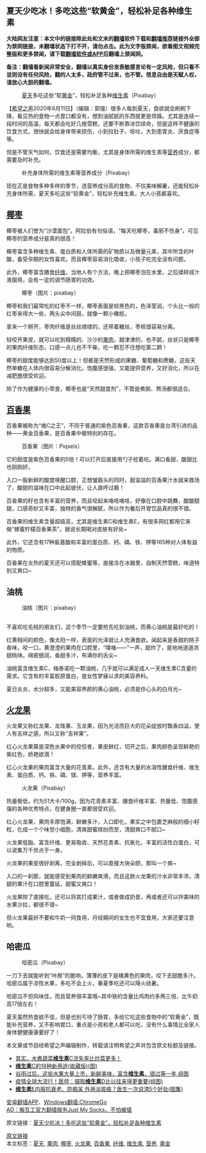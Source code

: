  <h2>夏天少吃冰！多吃这些“软黄金”，轻松补足各种维生素</h2> <p class="notice"><b>大陆网友注意：本文中的链接除此处和文末的<a href="https://github.com/bannedbook/fanqiang" >翻墙</a>软件下载和<a href="https://github.com/killgcd/justmysocks/blob/master/README.md">翻墙推荐</a>链接外全部为禁网链接，未翻墙状态下打不开，请勿点击。此为文字版禁闻，欲看图文视频完整版和更多禁闻，请下载<a href="https://github.com/bannedbook/fanqiang">翻墙软件或APP</a>后翻墙上禁闻网。</p><p>备注：翻墙看新闻非常安全，翻墙以真实身份发表敏感言论有一定风险，但只看不说则没有任何风险，翻的人太多，政府管不过来，也不管。信息自由是天赋人权，请放心大胆的翻墙。</b></p>  <div class="entry"> <figure><figcaption><a href="https://www.bannedbook.org/bnews/tag/%e5%a4%8f%e5%a4%a9/" class="st_tag internal_tag" rel="tag" title="标签 夏天 下的日志">夏天</a>多吃这些“软<a href="https://www.bannedbook.org/bnews/tag/%e9%bb%84%e9%87%91/" class="st_tag internal_tag" rel="tag" title="标签 黄金 下的日志">黄金</a>”，轻松补足各种<a href="https://www.bannedbook.org/bnews/tag/%E7%BB%B4%E7%94%9F%E7%B4%A0/" class="st_tag internal_tag" rel="tag" title="标签 维生素 下的日志">维生素</a>（Pixabay）</figcaption></figure> <p>【<span class='wp_keywordlink_affiliate'><a href="https://www.soundofhope.org" title="希望之声" target="_blank">希望之声</a></span>2020年6月11日】（编辑：郭强）很多人每到夏天，食欲就会刷刷下降，看见热的食物一点胃口都没有，想到油腻腻的东西就更是烦躁。尤其是连续一段时间的高温，每天都会吃好几根雪糕，还要不断靠冰饮续命，但是这样不健康的饮食方式，很快就会给身体带来损伤，小到拉肚子、呕吐，大到患胃炎、厌食症等等。</p> <p>但是不管天气如何，饮食还是需要均衡，尤其是身体所需的维生素等<a href="https://www.bannedbook.org/bnews/tag/%E8%90%A5%E5%85%BB/" class="st_tag internal_tag" rel="tag" title="标签 营养 下的日志">营养</a>成分，都需要及时补充。</p> <figure><figcaption>补充身体所需的维生素等营养成分（Pixabay）</figcaption></figure> <p>现在正是食物多种多样的季节，选营养成分高的食物，不仅美味解暑，还能轻松补充身体所需，夏天多吃这些“软黄金”，轻松补充维生素，大人小孩都喜欢。</p> <h2><a href="https://www.bannedbook.org/bnews/tag/%E6%A4%B0%E6%9E%A3/" class="st_tag internal_tag" rel="tag" title="标签 椰枣 下的日志">椰枣</a></h2> <p>椰枣被人们誉为“沙漠面包”。阿拉伯有句俗语，“每天吃椰枣，毒邪不伤身”，可见椰枣的营养成分是真的很高！</p> <p>椰枣富含多种维生素、蛋白质和人体所需的矿物质以及微量元素，其中所含的叶酸，备受孕期的女性喜欢。而且椰枣容易消化吸收，小孩子吃完全没有问题。</p> <p>此外，椰枣富含膳食<a href="https://www.bannedbook.org/bnews/tag/%E7%BA%A4%E7%BB%B4/" class="st_tag internal_tag" rel="tag" title="标签 纤维 下的日志">纤维</a>，当地人有个方法，晚上把椰枣泡在水里，之后揉碎成汁液服用，会有一定的调节肠胃的功效。</p> <figure><figcaption>椰枣（图片：pixabay）</figcaption></figure> <p>椰枣和我们最常吃的红枣不一样，椰枣表面是棕黑色的，色泽莹润，个头比一般的红枣来得大一些，两头尖中间鼓，就像一颗小橄榄。</p> <p>拿来一个掰开，枣肉纤维是丝丝缕缕的，还带着糖丝，枣核很容易分离。</p> <p>轻咬开果皮，就可以吃到糯糯的、沙沙的<a href="https://www.bannedbook.org/bnews/tag/%E6%9E%9C%E8%82%89/" class="st_tag internal_tag" rel="tag" title="标签 果肉 下的日志">果肉</a>，甜津津的，也不腻，丝状只是椰枣的果肉纤维形态，口感一点儿也不干柴，吃一颗忍不住想吃第二颗！</p>  <p>椰枣的甜度能够达到50度以上！但都是天然形成的果糖、葡萄糖和蔗糖，这些天然单糖在人体内很容易分解消化。饱腹感很强，又能提供营养，又好消化，所以在减肥圈很受欢迎。</p> <p>除了作为健康的小零食，椰枣也是“天然甜度剂”，不管是煮粥、熬汤都很适合。</p> <h2><a href="https://www.bannedbook.org/bnews/tag/%E7%99%BE%E9%A6%99%E6%9E%9C/" class="st_tag internal_tag" rel="tag" title="标签 百香果 下的日志">百香果</a></h2> <p>百香果被称为“维C之王”，不同于普通的紫色百香果，这款百香果是台湾引进的品种——黄金百香果，是百香果中极特别的存在。</p> <figure><figcaption>百香果（图片：Piqsels）</figcaption></figure> <p>它的甜度是紫色百香果的5倍！可以打开后直接用勺子挖着吃。满口香甜，酸甜比也刚刚好。</p> <p>入口一股新鲜的酸度唤醒口腔，正想皱眉头的同时，甜滋滋的百香果汁水就来救场了，酸甜的滋味在口中此起彼伏，让人直呼过瘾！</p> <p>百香果的籽也含有丰富的营养，而且咬起来咯吱咯吱，好像在口腔中跳舞，酸酸甜甜，口感奇妙又丰富，独特的香气很解腻，所以作为餐后开胃饮品真的很不错。</p> <p>百香果的维生素含量超级高，尤其是维生素C和维生素E，有很多网红都用它来做“蜂蜜柠檬百香果茶”，据说长期喝对皮肤有好处~</p> <p>此外，它还含有17种氨基酸和丰富的蛋白质、钙、磷、铁、钾等165种对人体有益的物质。</p> <p>百香果在炎热的夏天还可以搭配蜂蜜等，直接冻在冰箱里，自制天然雪糕，味道特别又爽口~</p>  <h2>油桃</h2> <figure><figcaption>油桃（图片：pixabay）</figcaption></figure> <h2> </h2> <p>不喜欢吃毛桃的朋友们，这个季节一定要抢先吃到油桃，而黄心油桃是最好吃的！</p> <p>红黄相间的颜色，像太阳一样，表面的光泽就让人充满食欲。闻起来是香甜的桃子香味，咬一口，黄澄澄的果肉在口腔里，“噗嗤——”一声，甜炸了，是地地道道浓甜桃味。绵密细润，香甜多汁，布满你的舌尖~</p> <p>油桃富含维生素C，梅泰诺吃一颗油桃，几乎就可以满足成人一天维生素C含量的需求。它含有的丰富胶原蛋白，是女性梦寐以求的美容养料。</p> <p>夏日炎炎，水分超多，又能美容养颜的黄心油桃，必须是你心头的白月光~</p> <h2><a href="https://www.bannedbook.org/bnews/tag/%E7%81%AB%E9%BE%99%E6%9E%9C/" class="st_tag internal_tag" rel="tag" title="标签 火龙果 下的日志">火龙果</a></h2> <p>火龙果又称红龙果、龙珠果、玉龙果，因为光洁而巨大的花朵绽放时飘香四溢，使人有吉祥之感，所以又称“吉祥果”。</p> <p>红心火龙果算是深色水果中的佼佼者，果皮鲜红，切开之后，果肉颜色呈现鲜艳的紫红色，娇艳欲滴！</p> <p>红心火龙果的果肉富含大量的花青素。此外，还含有大量的水溶性膳食纤维、维生素、蛋白质、钙、铁、磷、镁、钾等，营养丰富。</p> <figure><figcaption>火龙果（Pixabay）</figcaption></figure> <p>热量极低，约为51大卡/100g，因为花青素丰富、膳食纤维丰富、热量低、饱腹感强的各种优秀特点，在健身圈一直都很受欢迎。</p> <p>红心火龙果，果肉丰厚饱满，鲜嫩多汁，入口即化，果实之中包裹芝麻般的细小籽粒，化成一个个味觉小细胞，清爽甜蜜缤纷而至，清甜爽口不腻口~</p>  <p>火龙果低脂、富含纤维、更易吸收、天然花青素、抗氧化、丰富的活性白蛋白，可以说集万千优点于一身。</p> <p>火龙果的果皮很好剥离，完全剥掉后，可以直接大快朵颐，那叫一个爽~</p> <p>入口的一刹那，就能感受到果肉的鲜嫩爽滑，而且这款火龙果的汁水非常丰沛，清甜的果汁在口腔里蔓延，甜蜜又爽口！</p> <p>火龙果除了直接吃，还可以将其打成果汁，或者做成奶昔，再或者还可以拌美味的水果沙拉，都很不错~</p> <p>但火龙果最好不要和牛奶一同食用，月经期间的女生也不宜食用，大家还要注意哟。</p> <h2>哈密瓜</h2> <figure><figcaption>哈密瓜（Pixabay）</figcaption></figure> <p>一刀下去就能听到“咔擦”的脆响，薄薄的皮下是橘黄色的果肉，咬下去甜脆多汁。哈密瓜属于凉性水果，多吃不会上火，春夏季吃还可以降火祛暑。</p> <p>哈密瓜不但风味佳，而且营养很丰富哦~其中铁的含量比鸡肉约多两三倍，比牛奶高17倍左右！</p> <p>夏天虽然热食欲不佳，但是也别亏待了肠胃，多给它吃这些食物中的“软黄金”，既能补充营养，又不影响胃口，重点是小孩和老人都可以吃，没有什么事情比全家人身体健健康康要好了！</p> <p>本文章或节目经希望之声编辑制作，转载请注明希望之声并包含原文标题及链接。</p>  <ul class='op-related-articles' title='相关阅读'> <li><a href='https://www.bannedbook.org/bnews/comments/20200610/1342608.html' target='_blank'>其实，水煮蔬菜<b>维生素</b>C流失率比炒菜更多！</a></li> <li><a href='https://www.bannedbook.org/bnews/health/20200605/1339895.html' target='_blank'><b>维生素</b>C的18种新用途(收藏版)(图)</a></li> <li><a href='https://www.bannedbook.org/bnews/lifebaike/20200604/1339546.html' target='_blank'>谷雨过后，这些水果大量上市，新鲜美味，富含<b>维生素</b>，错过等一年 组图</a></li> <li><a href='https://www.bannedbook.org/bnews/health/20200525/1334120.html' target='_blank'>疫情全球大流行！医师：摄取<b>维生素</b>D比以往来得更重要(组图)</a></li> <li><a href='https://www.bannedbook.org/bnews/health/20200522/1332494.html' target='_blank'><b>维生素</b>E内服抗衰老、防痴呆 外用淡斑痕？医生一次说清5个好处(图集)</a></li> </ul> <div class="texttj"> <a href="https://github.com/bannedbook/fanqiang/wiki/%E7%A6%81%E9%97%BB%E7%BD%91%E5%AE%89%E5%8D%93%E7%BF%BB%E5%A2%99%E6%96%B0%E9%97%BBAPP" target="_blank">安卓翻墙APP</a>、<a href="https://github.com/bannedbook/fanqiang/wiki/Chrome%E4%B8%80%E9%94%AE%E7%BF%BB%E5%A2%99%E5%8C%85" target="_blank">Windows翻墙:ChromeGo</a><br/> <a href="https://github.com/killgcd/justmysocks/blob/master/README.md" target="_blank">AD：搬瓦工官方翻墙服务Just My Socks，不怕被墙</a> </div><p>原文链接：<a class="src_link"  href="https://m.soundofhope.org/post/386443" target="_blank">夏天少吃冰！多吃这些“软黄金”，轻松补足各种维生素</a></p><a name='sharetosocial'></a>         <div><a href='https://www.bannedbook.org/bnews/comments/20200612/1343698.html'>原文链接</a></div>  </div><!--END ENTRY--> <div class="postfooter"> <div>本文标签：<a href="https://www.bannedbook.org/bnews/tag/%e5%a4%8f%e5%a4%a9/" rel="tag">夏天</a>, <a href="https://www.bannedbook.org/bnews/tag/%E6%9E%9C%E8%82%89/" rel="tag">果肉</a>, <a href="https://www.bannedbook.org/bnews/tag/%E6%A4%B0%E6%9E%A3/" rel="tag">椰枣</a>, <a href="https://www.bannedbook.org/bnews/tag/%E7%81%AB%E9%BE%99%E6%9E%9C/" rel="tag">火龙果</a>, <a href="https://www.bannedbook.org/bnews/tag/%E7%99%BE%E9%A6%99%E6%9E%9C/" rel="tag">百香果</a>, <a href="https://www.bannedbook.org/bnews/tag/%E7%BA%A4%E7%BB%B4/" rel="tag">纤维</a>, <a href="https://www.bannedbook.org/bnews/tag/%E7%BB%B4%E7%94%9F%E7%B4%A0/" rel="tag">维生素</a>, <a href="https://www.bannedbook.org/bnews/tag/%E8%90%A5%E5%85%BB/" rel="tag">营养</a>, <a href="https://www.bannedbook.org/bnews/tag/%e9%bb%84%e9%87%91/" rel="tag">黄金</a></div>  </div><!--END POSTFOOTER--> 